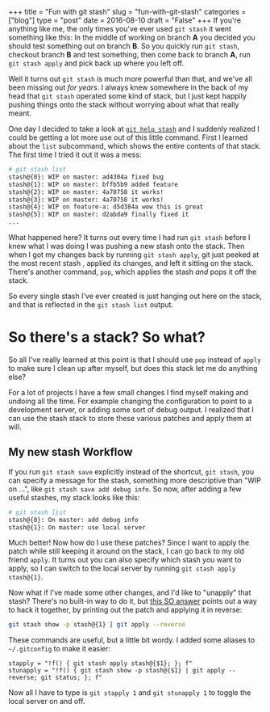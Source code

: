 +++
title = "Fun with git stash"
slug = "fun-with-git-stash"
categories = ["blog"]
type = "post"
date = 2016-08-10
draft = "False"
+++
If you're anything like me, the only times you've ever used `git stash` it went
something like this: In the middle of working on branch **A** you decided you
should test something out on branch **B**.  So you quickly run `git stash`,
checkout branch **B** and test something, then come back to branch **A**, run `git
stash apply` and pick back up where you left off.

Well it turns out `git stash` is much more powerful than that, and we've all
been missing out *for years*. I always knew somewhere in the back of my head that
`git stash` operated some kind of stack, but I just kept happily pushing things
onto the stack without worrying about what that really meant.

One day I decided to take a look at [`git help
stash`](https://git-scm.com/docs/git-stash) and I suddenly realized I could
be getting a lot more use out of this little command.  First I learned about
the `list` subcommand, which shows the entire contents of that stack. The first
time I tried it out it was a mess:

``` sh
# git stash list
stash@{0}: WIP on master: ad4304a fixed bug
stash@{1}: WIP on master: bffb5b9 added feature
stash@{2}: WIP on master: 4a70758 it works!
stash@{3}: WIP on master: 4a70758 it works!
stash@{4}: WIP on feature-a: d5d384a wow this is great
stash@{5}: WIP on master: d2abda9 finally fixed it
...
```

What happened here? It turns out every time I had run `git stash` before
I knew what I was doing I was pushing a new stash onto the stack. Then when
I got my changes back by running `git stash apply`, git just peeked at the most
recent stash , applied its changes, and left it sitting on the stack. There's
another command, `pop`, which applies the stash *and* pops it off the stack.

So every single stash I've ever created is just hanging out here on the stack,
and that is reflected in the `git stash list` output.

So there's a stack? So what?
============================
So all I've really learned at this point is that I should use `pop` instead
of `apply` to make sure I clean up after myself, but does this stack let me
do anything else?

For a lot of projects I have a few small changes I find myself making and
undoing all the time. For example changing the configuration to point to a
development server, or adding some sort of debug output. I realized that I can
use the stash stack to store these various patches and apply them at will.

My new stash Workflow
---------------------
If you run `git stash save` explicitly instead of the shortcut, `git stash`,
you can specify a message for the stash, something more descriptive than "WIP
on ...", like `git stash save add debug info`. So now, after adding a few
useful stashes, my stack looks like this:

``` sh
# git stash list
stash@{0}: On master: add debug info
stash@{1}: On master: use local server
```

Much better! Now how do I use these patches? Since I want to apply the patch
while still keeping it around on the stack, I can go back to my old friend
`apply`. It turns out you can also specify which stash you want to apply,
so I can switch to the local server by running `git stash apply stash@{1}`.

Now what if I've made some other changes, and I'd like to "unapply" that stash?
There's no built-in way to do it, but [this SO
answer](http://stackoverflow.com/a/1021867) points out a way to hack it
together, by printing out the patch and applying it in reverse:

``` sh
git stash show -p stash@{1} | git apply --reverse
```

These commands are useful, but a little bit wordy. I added some aliases to
`~/.gitconfig` to make it easier:

```
stapply = "!f() { git stash apply stash@{$1}; }; f"
stunapply = "!f() { git stash show -p stash@{$1} | git apply --reverse; git status; }; f"
```

Now all I have to type is `git stapply 1` and `git stunapply 1` to toggle the
local server on and off.
